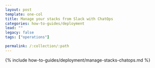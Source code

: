 ```yaml
---
layout: post
template: one-col
title: Manage your stacks from Slack with ChatOps
categories: how-to-guides/deployment
lead: ""
legacy: false
tags: ["operations"]

permalink: /:collection/:path
---
```

{% include how-to-guides/deployment/manage-stacks-chatops.md %}